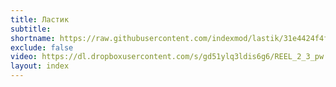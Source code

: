 ```yaml
---
title: Ластик
subtitle:
shortname: https://raw.githubusercontent.com/indexmod/lastik/31e4424f4fb4111077368de3e02de989275c5102/media/new_logo.svg
exclude: false
video: https://dl.dropboxusercontent.com/s/gd51ylq3ldis6g6/REEL_2_3_pw.mp4
layout: index
---
```

